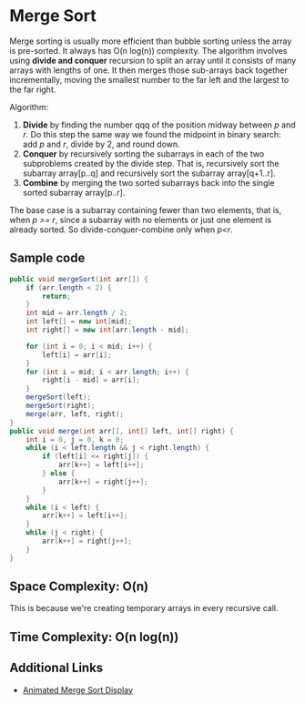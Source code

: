 # Merge Sort

Merge sorting is usually more efficient than bubble sorting unless the array is pre-sorted. It always has O(n log(n)) complexity. The algorithm involves using **divide and conquer** recursion to split an array until it consists of many arrays with lengths of one. It then merges those sub-arrays back together incrementally, moving the smallest number to the far left and the largest to the far right.

Algorithm:
1. **Divide** by finding the number qqq of the position midway between *p* and *r*. Do this step the same way we found the midpoint in binary search: add *p* and *r*, divide by 2, and round down.
2. **Conquer** by recursively sorting the subarrays in each of the two subproblems created by the divide step. That is, recursively sort the subarray array[p..q] and recursively sort the subarray array[q+1..r].
3. **Combine** by merging the two sorted subarrays back into the single sorted subarray array[p..r].

The base case is a subarray containing fewer than two elements, that is, when *p >= r*, since a subarray with no elements or just one element is already sorted. So divide-conquer-combine only when *p<r*.

## Sample code
```java
public void mergeSort(int arr[]) {
	if (arr.length < 2) {
		return;
	}
	int mid = arr.length / 2;
	int left[] = new int[mid];
	int right[] = new int[arr.length - mid];

	for (int i = 0; i < mid; i++) {
		left[i] = arr[i];
	}
	for (int i = mid; i < arr.length; i++) {
		right[i - mid] = arr[i];
	}
	mergeSort(left);
	mergeSort(right);
	merge(arr, left, right);
}
public void merge(int arr[], int[] left, int[] right) {
	int i = 0, j = 0, k = 0;
	while (i < left.length && j < right.length) {
		if (left[i] <= right[j]) {
			arr[k++] = left[i++];
		} else {
			arr[k++] = right[j++];
		}
	}
	while (i < left) {
		arr[k++] = left[i++];
	}
	while (j < right) {
		arr[k++] = right[j++];
	}
}

```

## Space Complexity: O(n)
This is because we're creating temporary arrays in every recursive call.

## Time Complexity: O(n log(n))

## Additional Links
* [Animated Merge Sort Display](https://www.toptal.com/developers/sorting-algorithms/merge-sort)